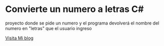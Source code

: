 # Convierte un numero a letras C#
proyecto donde se pide un numero y el programa devolverá el nombre del numero en "letras" que el usuario ingreso

[Visita Mi blog](http://codigoprogram.blogspot.com)
